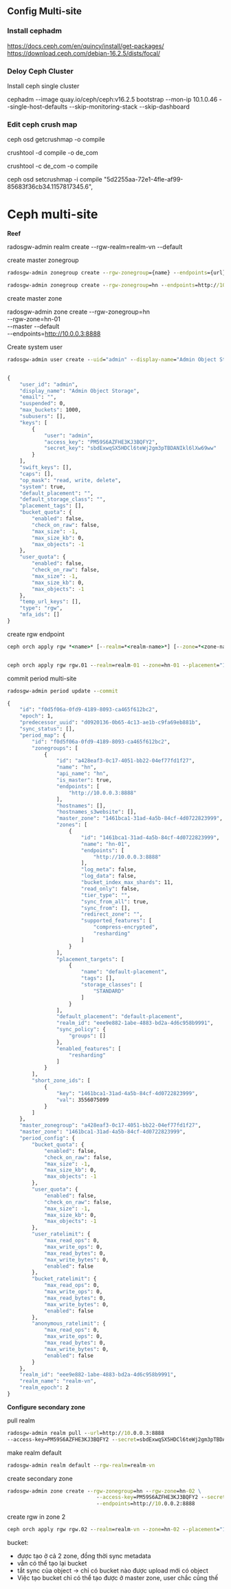 ## Config Multi-site

### Install cephadm
https://docs.ceph.com/en/quincy/install/get-packages/
https://download.ceph.com/debian-16.2.5/dists/focal/

### Deloy Ceph Cluster

Install ceph single cluster

cephadm --image quay.io/ceph/ceph:v16.2.5 bootstrap --mon-ip 10.1.0.46 --single-host-defaults --skip-monitoring-stack --skip-dashboard

### Edit ceph crush map

ceph osd getcrushmap -o compile

crushtool -d compile -o de_com

crushtool -c de_com -o compile

ceph osd setcrushmap -i compile
"5d2255aa-72e1-4fle-af99-85683f36cb34.1157817345.6",


# Ceph multi-site


**Reef**

radosgw-admin realm create --rgw-realm=realm-vn --default


create master zonegroup
```cmd
radosgw-admin zonegroup create --rgw-zonegroup={name} --endpoints={url} [--rgw-realm={realm-name}|--realm-id={realm-id}] --master --default

radosgw-admin zonegroup create --rgw-zonegroup=hn --endpoints=http://10.0.0.3:8888 --rgw-realm=realm-vn --master --default
```

create master zone

radosgw-admin zone create --rgw-zonegroup=hn \
                            --rgw-zone=hn-01 \
                            --master --default \
                            --endpoints=http://10.0.0.3:8888


Create system user

```cmd
radosgw-admin user create --uid="admin" --display-name="Admin Object Storage" --system


{
    "user_id": "admin",
    "display_name": "Admin Object Storage",
    "email": "",
    "suspended": 0,
    "max_buckets": 1000,
    "subusers": [],
    "keys": [
        {
            "user": "admin",
            "access_key": "PM59S6AZFHE3KJ3BQFY2",
            "secret_key": "sbdExwqSX5HDCl6teWj2gm3pTBDANIkl6lXw69ww"
        }
    ],
    "swift_keys": [],
    "caps": [],
    "op_mask": "read, write, delete",
    "system": true,
    "default_placement": "",
    "default_storage_class": "",
    "placement_tags": [],
    "bucket_quota": {
        "enabled": false,
        "check_on_raw": false,
        "max_size": -1,
        "max_size_kb": 0,
        "max_objects": -1
    },
    "user_quota": {
        "enabled": false,
        "check_on_raw": false,
        "max_size": -1,
        "max_size_kb": 0,
        "max_objects": -1
    },
    "temp_url_keys": [],
    "type": "rgw",
    "mfa_ids": []
}

```

create rgw endpoint
```cmd
ceph orch apply rgw *<name>* [--realm=*<realm-name>*] [--zone=*<zone-name>*] --placement="*<num-daemons>* [*<host1>* ...]"


ceph orch apply rgw rgw.01 --realm=realm-01 --zone=hn-01 --placement="1 ceph-node2-ver18" --port=8888
```

commit period multi-site

```cmd
radosgw-admin period update --commit

{
    "id": "f0d5f06a-0fd9-4189-8093-ca465f612bc2",
    "epoch": 1,
    "predecessor_uuid": "d0920136-0b65-4c13-ae1b-c9fa69eb881b",
    "sync_status": [],
    "period_map": {
        "id": "f0d5f06a-0fd9-4189-8093-ca465f612bc2",
        "zonegroups": [
            {
                "id": "a428eaf3-0c17-4051-bb22-04ef77fd1f27",
                "name": "hn",
                "api_name": "hn",
                "is_master": true,
                "endpoints": [
                    "http://10.0.0.3:8888"
                ],
                "hostnames": [],
                "hostnames_s3website": [],
                "master_zone": "1461bca1-31ad-4a5b-84cf-4d0722823999",
                "zones": [
                    {
                        "id": "1461bca1-31ad-4a5b-84cf-4d0722823999",
                        "name": "hn-01",
                        "endpoints": [
                            "http://10.0.0.3:8888"
                        ],
                        "log_meta": false,
                        "log_data": false,
                        "bucket_index_max_shards": 11,
                        "read_only": false,
                        "tier_type": "",
                        "sync_from_all": true,
                        "sync_from": [],
                        "redirect_zone": "",
                        "supported_features": [
                            "compress-encrypted",
                            "resharding"
                        ]
                    }
                ],
                "placement_targets": [
                    {
                        "name": "default-placement",
                        "tags": [],
                        "storage_classes": [
                            "STANDARD"
                        ]
                    }
                ],
                "default_placement": "default-placement",
                "realm_id": "eee9e882-1abe-4883-bd2a-4d6c958b9991",
                "sync_policy": {
                    "groups": []
                },
                "enabled_features": [
                    "resharding"
                ]
            }
        ],
        "short_zone_ids": [
            {
                "key": "1461bca1-31ad-4a5b-84cf-4d0722823999",
                "val": 3556075099
            }
        ]
    },
    "master_zonegroup": "a428eaf3-0c17-4051-bb22-04ef77fd1f27",
    "master_zone": "1461bca1-31ad-4a5b-84cf-4d0722823999",
    "period_config": {
        "bucket_quota": {
            "enabled": false,
            "check_on_raw": false,
            "max_size": -1,
            "max_size_kb": 0,
            "max_objects": -1
        },
        "user_quota": {
            "enabled": false,
            "check_on_raw": false,
            "max_size": -1,
            "max_size_kb": 0,
            "max_objects": -1
        },
        "user_ratelimit": {
            "max_read_ops": 0,
            "max_write_ops": 0,
            "max_read_bytes": 0,
            "max_write_bytes": 0,
            "enabled": false
        },
        "bucket_ratelimit": {
            "max_read_ops": 0,
            "max_write_ops": 0,
            "max_read_bytes": 0,
            "max_write_bytes": 0,
            "enabled": false
        },
        "anonymous_ratelimit": {
            "max_read_ops": 0,
            "max_write_ops": 0,
            "max_read_bytes": 0,
            "max_write_bytes": 0,
            "enabled": false
        }
    },
    "realm_id": "eee9e882-1abe-4883-bd2a-4d6c958b9991",
    "realm_name": "realm-vn",
    "realm_epoch": 2
}
```

**Configure secondary zone**

pull realm
```cmd
radosgw-admin realm pull --url=http://10.0.0.3:8888
--access-key=PM59S6AZFHE3KJ3BQFY2 --secret=sbdExwqSX5HDCl6teWj2gm3pTBDANIkl6lXw69ww
```

make realm default
```cmd
radosgw-admin realm default --rgw-realm=realm-vn
```

create secondary zone
```cmd
radosgw-admin zone create --rgw-zonegroup=hn --rgw-zone=hn-02 \
                             --access-key=PM59S6AZFHE3KJ3BQFY2 --secret=sbdExwqSX5HDCl6teWj2gm3pTBDANIkl6lXw69ww \
                             --endpoints=http://10.0.0.2:8888
```

create rgw in zone 2
```cmd
ceph orch apply rgw rgw.02 --realm=realm-vn --zone=hn-02 --placement="1 ceph-node1-ver16" --port=8888
```


bucket:
- được tạo ở cả 2 zone, đồng thời sync metadata
- vẫn có thể tạo lại bucket 
- tắt sync của object -> chỉ có bucket nào được upload mới có object
- Việc tạo bucket chỉ có thể tạo được ở master zone, user chắc cũng thế


